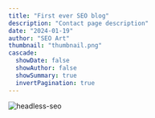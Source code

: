```yaml
---
title: "First ever SEO blog"
description: "Contact page description"
date: "2024-01-19"
author: "SEO Art"
thumbnail: "thumbnail.png"
cascade:
  showDate: false
  showAuthor: false
  showSummary: true
  invertPagination: true
---
```


![headless-seo](/first-ever-seo-blog-post.png)

